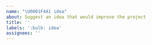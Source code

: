 ```yaml
---
name: "\U0001F4A1 idea"
about: Suggest an idea that would improve the project
title: ''
labels: ':bulb: idea'
assignees: ''
---
```


<!-- I maintain LessPass in my spare time. So implementing a new idea can take time. If you've never contributed to an open source project but want to contribute. You're welcome. We could build functionality together. -->

<!-- Please consider supporting LessPass: https://opencollective.com/lesspass/donate -->

